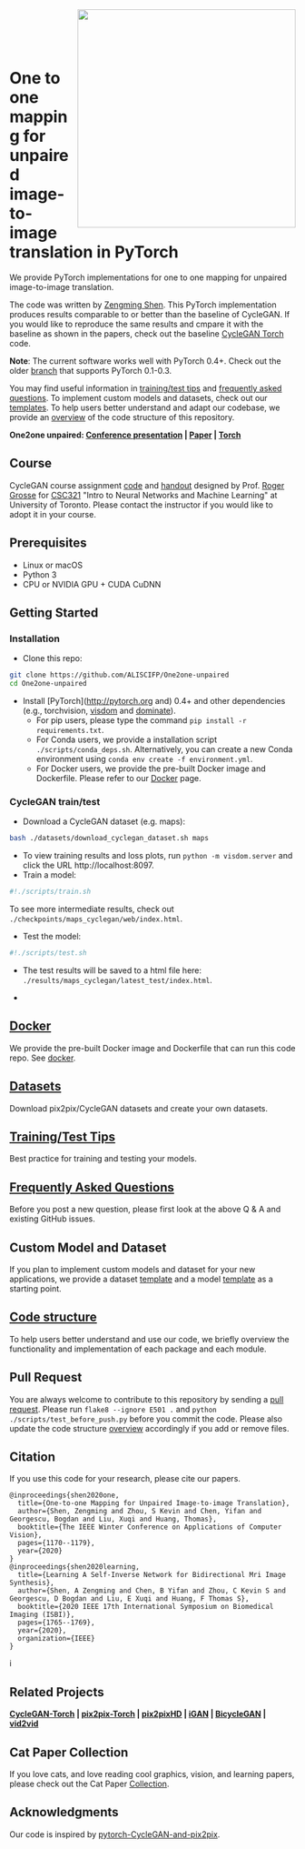 <img src='imgs/horse2zebra.gif' align="right" width=384>

<br><br><br>

# One to one mapping for unpaired image-to-image translation in PyTorch

We provide PyTorch implementations for one to one mapping for unpaired image-to-image translation.

The code was written by [Zengming Shen](https://github.com/ALISCIFP).
This PyTorch implementation produces results comparable to or better than the baseline of CycleGAN. If you would like to reproduce the same results and cmpare it with the baseline as shown in the papers, check out the baseline [CycleGAN Torch](https://github.com/junyanz/CycleGAN) code.

**Note**: The current software works well with PyTorch 0.4+. Check out the older [branch](https://github.com/junyanz/pytorch-CycleGAN-and-pix2pix/tree/pytorch0.3.1) that supports PyTorch 0.1-0.3.

You may find useful information in [training/test tips](docs/tips.md) and [frequently asked questions](docs/qa.md). To implement custom models and datasets, check out our [templates](#custom-model-and-dataset). To help users better understand and adapt our codebase, we provide an [overview](docs/overview.md) of the code structure of this repository.

**One2one unpaired: [Conference presentation](https://youtu.be/0RYqfwR5YNk?t=3281) |  [Paper](https://arxiv.org/pdf/1703.10593.pdf) |  [Torch](https://github.com/junyanz/CycleGAN)**



## Course
CycleGAN course assignment [code](http://www.cs.toronto.edu/~rgrosse/courses/csc321_2018/assignments/a4-code.zip) and [handout](http://www.cs.toronto.edu/~rgrosse/courses/csc321_2018/assignments/a4-handout.pdf) designed by Prof. [Roger Grosse](http://www.cs.toronto.edu/~rgrosse/) for [CSC321](http://www.cs.toronto.edu/~rgrosse/courses/csc321_2018/) "Intro to Neural Networks and Machine Learning" at University of Toronto. Please contact the instructor if you would like to adopt it in your course.



## Prerequisites
- Linux or macOS
- Python 3
- CPU or NVIDIA GPU + CUDA CuDNN

## Getting Started
### Installation

- Clone this repo:
```bash
git clone https://github.com/ALISCIFP/One2one-unpaired
cd One2one-unpaired
```

- Install [PyTorch](http://pytorch.org and) 0.4+ and other dependencies (e.g., torchvision, [visdom](https://github.com/facebookresearch/visdom) and [dominate](https://github.com/Knio/dominate)).
  - For pip users, please type the command `pip install -r requirements.txt`.
  - For Conda users, we provide a installation script `./scripts/conda_deps.sh`. Alternatively, you can create a new Conda environment using `conda env create -f environment.yml`.
  - For Docker users, we provide the pre-built Docker image and Dockerfile. Please refer to our [Docker](docs/docker.md) page.

### CycleGAN train/test
- Download a CycleGAN dataset (e.g. maps):
```bash
bash ./datasets/download_cyclegan_dataset.sh maps
```
- To view training results and loss plots, run `python -m visdom.server` and click the URL http://localhost:8097.
- Train a model:
```bash
#!./scripts/train.sh
```
To see more intermediate results, check out `./checkpoints/maps_cyclegan/web/index.html`.
- Test the model:
```bash
#!./scripts/test.sh
```
- The test results will be saved to a html file here: `./results/maps_cyclegan/latest_test/index.html`.


-

## [Docker](docs/docker.md)
We provide the pre-built Docker image and Dockerfile that can run this code repo. See [docker](docs/docker.md).

## [Datasets](docs/datasets.md)
Download pix2pix/CycleGAN datasets and create your own datasets.

## [Training/Test Tips](docs/tips.md)
Best practice for training and testing your models.

## [Frequently Asked Questions](docs/qa.md)
Before you post a new question, please first look at the above Q & A and existing GitHub issues.

## Custom Model and Dataset
If you plan to implement custom models and dataset for your new applications, we provide a dataset [template](data/template_dataset.py) and a model [template](models/template_model.py) as a starting point.

## [Code structure](docs/overview.md)
To help users better understand and use our code, we briefly overview the functionality and implementation of each package and each module.

## Pull Request
You are always welcome to contribute to this repository by sending a [pull request](https://help.github.com/articles/about-pull-requests/).
Please run `flake8 --ignore E501 .` and `python ./scripts/test_before_push.py` before you commit the code. Please also update the code structure [overview](docs/overview.md) accordingly if you add or remove files.

## Citation
If you use this code for your research, please cite our papers.
```
@inproceedings{shen2020one,
  title={One-to-one Mapping for Unpaired Image-to-image Translation},
  author={Shen, Zengming and Zhou, S Kevin and Chen, Yifan and Georgescu, Bogdan and Liu, Xuqi and Huang, Thomas},
  booktitle={The IEEE Winter Conference on Applications of Computer Vision},
  pages={1170--1179},
  year={2020}
}
@inproceedings{shen2020learning,
  title={Learning A Self-Inverse Network for Bidirectional Mri Image Synthesis},
  author={Shen, A Zengming and Chen, B Yifan and Zhou, C Kevin S and Georgescu, D Bogdan and Liu, E Xuqi and Huang, F Thomas S},
  booktitle={2020 IEEE 17th International Symposium on Biomedical Imaging (ISBI)},
  pages={1765--1769},
  year={2020},
  organization={IEEE}
}
```

i

## Related Projects
**[CycleGAN-Torch](https://github.com/junyanz/CycleGAN) |
[pix2pix-Torch](https://github.com/phillipi/pix2pix) | [pix2pixHD](https://github.com/NVIDIA/pix2pixHD) |
[iGAN](https://github.com/junyanz/iGAN) |
[BicycleGAN](https://github.com/junyanz/BicycleGAN) | [vid2vid](https://tcwang0509.github.io/vid2vid/)**

## Cat Paper Collection
If you love cats, and love reading cool graphics, vision, and learning papers, please check out the Cat Paper [Collection](https://github.com/junyanz/CatPapers).

## Acknowledgments
Our code is inspired by [pytorch-CycleGAN-and-pix2pix](https://github.com/junyanz/pytorch-CycleGAN-and-pix2pix).
